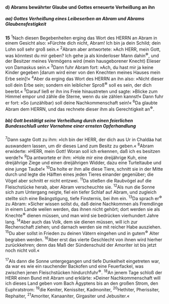 #### d) Abrams bewährter Glaube und Gottes erneuerte Verheißung an ihn

##### aa) Gottes Verheißung eines Leibeserben an Abram und Abrams Glaubensfestigkeit

__15__
<sup>1</sup>Nach diesen Begebenheiten erging das Wort des HERRN an Abram in einem Gesicht also: »Fürchte dich nicht, Abram! Ich bin ja dein Schild; dein Lohn soll sehr groß sein.«
<sup>2</sup>Abram aber antwortete: »Ach HERR, mein Gott, was könntest du mir geben? Ich gehe ja als kinderloser Mann dahin<sup title="= von hinnen">&#x2732;</sup>, und der Besitzer meines Vermögens wird (mein hausgeborener Knecht) Elieser von Damaskus sein.«
<sup>3</sup>Dann fuhr Abram fort: »Ach, du hast mir ja keine Kinder gegeben [darum wird einer von den Knechten meines Hauses mein Erbe sein]!«
<sup>4</sup>Aber da erging das Wort des HERRN an ihn also: »Nicht dieser soll dein Erbe sein; sondern ein leiblicher Sproß<sup title="= Sohn">&#x2732;</sup> soll es sein, der dich beerbt.«
<sup>5</sup>Darauf ließ er ihn ins Freie hinaustreten und sagte: »Blicke zum Himmel empor und zähle die Sterne, wenn du sie zählen kannst!« Dann fuhr er fort: »So (unzählbar) soll deine Nachkommenschaft sein!«
<sup>6</sup>Da glaubte Abram dem HERRN, und das rechnete dieser ihm als Gerechtigkeit an<sup title="Röm 4,3">&#x2732;</sup>.

##### bb) Gott bestätigt seine Verheißung durch einen feierlichen Bundesschluß unter Vornahme einer ernsten Opferhandlung

<sup>7</sup>Dann sagte Gott zu ihm: »Ich bin der HERR, der dich aus Ur in Chaldäa hat auswandern lassen, um dir dieses Land zum Besitz zu geben.«
<sup>8</sup>Abram erwiderte: »HERR, mein Gott! Woran soll ich erkennen, daß ich es besitzen werde?«
<sup>9</sup>Da antwortete er ihm: »Hole mir eine dreijährige Kuh, eine dreijährige Ziege und einen dreijährigen Widder, dazu eine Turteltaube und eine junge Taube!«
<sup>10</sup>Da holte er ihm alle diese Tiere, schnitt sie in der Mitte durch und legte die Hälften eines jeden Tieres einander gegenüber; die Vögel aber schnitt er nicht entzwei.
<sup>11</sup>Da stießen die Raubvögel auf die Fleischstücke herab, aber Abram verscheuchte sie.
<sup>12</sup>Als nun die Sonne sich zum Untergang neigte, fiel ein tiefer Schlaf auf Abram, und zugleich stellte sich eine Beängstigung, tiefe Finsternis, bei ihm ein.
<sup>13</sup>Da sprach er<sup title="d.h. Gott">&#x2732;</sup> zu Abram: »Sicher wissen sollst du, daß deine Nachkommen als Fremdlinge in einem Lande weilen werden, das ihnen nicht gehört; dort werden sie als Knechte<sup title="= Sklaven">&#x2732;</sup> dienen müssen, und man wird sie bedrücken vierhundert Jahre lang.
<sup>14</sup>Aber auch das Volk, dem sie dienen müssen, will ich zur Rechenschaft ziehen; und darnach werden sie mit reicher Habe ausziehen.
<sup>15</sup>Du aber sollst in Frieden zu deinen Vätern eingehen und in gutem<sup title="= hohem">&#x2732;</sup> Alter begraben werden.
<sup>16</sup>Aber erst das vierte Geschlecht von ihnen wird hierher zurückkehren; denn das Maß der Sündenschuld der Amoriter ist bis jetzt noch nicht voll.«

<sup>17</sup>Als dann die Sonne untergegangen und tiefe Dunkelheit eingetreten war, da war es wie ein rauchender Backofen und eine Feuerfackel, was zwischen jenen Fleischstücken hindurchfuhr<sup title="oder: hindurchschritt">&#x2732;</sup>.
<sup>18</sup>An jenem Tage schloß der HERR einen Bund mit Abram und erklärte: »Deiner Nachkommenschaft will ich dieses Land geben vom Bach Ägyptens bis an den großen Strom, den Euphratstrom:
<sup>19</sup>die Keniter, Kenissiter, Kadmoniter,
<sup>20</sup>Hethiter, Pherissiter, Rephaiter,
<sup>21</sup>Amoriter, Kanaaniter, Girgasiter und Jebusiter.«
